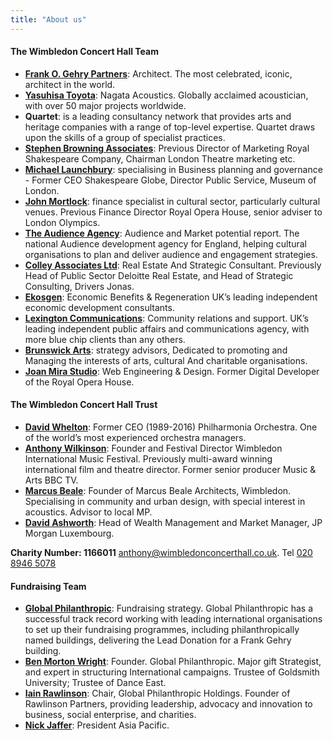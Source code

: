 ```yaml
---
title: "About us"
---
```


#### The Wimbledon Concert Hall Team

- **[Frank O. Gehry Partners](https://en.wikipedia.org/wiki/Frank_Gehry)**: Architect. The most celebrated, iconic, architect in the world.
- **[Yasuhisa Toyota](https://en.wikipedia.org/wiki/Yasuhisa_Toyota)**: Nagata Acoustics. Globally acclaimed acoustician, with over 50 major projects worldwide.
- **Quartet**: is a leading consultancy network that provides arts and heritage companies with a range of top-level expertise. Quartet draws upon the skills of a group of specialist practices.
- **[Stephen Browning Associates](https://stephenbrowning.com/)**: Previous Director of Marketing Royal Shakespeare Company, Chairman London Theatre marketing etc.
- **[Michael Launchbury](https://www.linkedin.com/in/michaellaunchbury)**: specialising in Business planning and governance - Former CEO Shakespeare Globe, Director Public Service, Museum of London.
- **[John Mortlock](https://www.linkedin.com/in/john-mortlock-8628a924)**: finance specialist in cultural sector, particularly cultural venues. Previous Finance Director Royal Opera House, senior adviser to London Olympics.
- **[The Audience Agency](https://www.theaudienceagency.org/)**: Audience and Market potential report. The national Audience development agency for  England, helping cultural organisations to plan and deliver audience and engagement strategies.
- **[Colley Associates Ltd](https://www.linkedin.com/in/colleyrob)**: Real Estate And Strategic Consultant. Previously Head of Public Sector Deloitte Real Estate, and Head of Strategic Consulting, Drivers Jonas.
- **[Ekosgen](https://www.ekosgen.co.uk/)**: Economic Benefits & Regeneration UK’s leading independent economic development consultants.
- **[Lexington Communications](https://www.lexcomm.co.uk/)**: Community relations and support. UK’s leading independent public affairs and communications agency, with more blue chip clients than any others.
- **[Brunswick Arts](https://www.brunswickgroup.com/what-we-do/sectors/arts/)**: strategy advisors, Dedicated to promoting and Managing the interests of arts, cultural And charitable organisations.
- **[Joan Mira Studio](https://joanmira.com)**: Web Engineering & Design. Former Digital Developer of the Royal Opera House.

#### The Wimbledon Concert Hall Trust 

- **[David Whelton](https://www.linkedin.com/in/david-whelton-obe-315b91142)**: Former CEO (1989-2016) Philharmonia Orchestra. One of the world’s most experienced orchestra managers.
- **[Anthony Wilkinson](https://wimbledonmusicfestival.co.uk/founder-festival-director/)**: Founder and Festival Director Wimbledon International Music Festival. Previously multi-award winning international film and theatre director. Former senior producer Music & Arts BBC TV.
- **[Marcus Beale](http://www.marcus-beale.com/)**: Founder of Marcus Beale Architects, Wimbledon. Specialising in community and urban design, with special interest in acoustics. Advisor to local MP.
- **[David Ashworth](https://privatebank.jpmorgan.com/gl/en/people/david-ashworth)**: Head of Wealth Management and Market Manager, JP Morgan Luxembourg.

**Charity Number: 1166011**
[anthony@wimbledonconcerthall.co.uk](mailto:anthony@wimbledonconcerthall.co.uk). Tel [020 8946 5078](tel:02089465078)

#### Fundraising Team

- **[Global Philanthropic](https://www.globalphilanthropic.com/)**: Fundraising strategy. Global Philanthropic has a successful track record working with leading international organisations to set up their fundraising programmes, including philanthropically named buildings, delivering the Lead Donation for a Frank Gehry building.  
- **[Ben Morton Wright](https://www.globalphilanthropic.com/our-people/ben-morton-wright/)**: Founder. Global Philanthropic. Major gift Strategist, and expert in structuring International campaigns. Trustee of Goldsmith University; Trustee of Dance East.
- **[Iain Rawlinson](https://www.rawlinsonpartners.com/about/)**: Chair, Global Philanthropic Holdings. Founder of Rawlinson Partners, providing leadership, advocacy and innovation to business, social enterprise, and charities.
- **[Nick Jaffer](https://www.globalphilanthropic.com/our-people/nick-jaffer/)**: President Asia Pacific.

